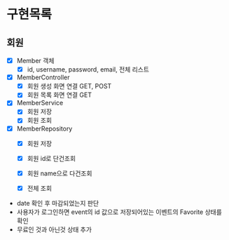# 구현목록

## 회원

- [x] Member 객체
    - [x] id, username, password, email, 전체 리스트
- [x] MemberController
    - [x] 회원 생성 화면 연결 GET, POST
    - [x] 회원 목록 화면 연결 GET
- [x] MemberService
    - [x] 회원 저장
    - [x] 회원 조회
- [x] MemberRepository
    - [x] 회원 저장
    - [x] 회원 id로 단건조회
    - [x] 회원 name으로 다건조회
    - [x] 전체 조회


- date 확인 후 마감되었는지 판단
- 사용자가 로그인하면 event의 id 값으로 저장되어있는 이벤트의 Favorite 상태를 확인
- 무료인 것과 아닌것 상태 추가
